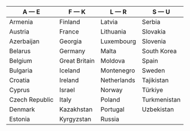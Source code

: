 | A — E | F — K | L — R | S — U |
| ----- | ----- | ----- | ----- |
| Armenia | Finland | Latvia | Serbia |
| Austria | France | Lithuania | Slovakia |
| Azerbaijan | Georgia | Luxembourg | Slovenia |
| Belarus | Germany | Malta | South Korea |
| Belgium | Great Britain | Moldova | Spain |
| Bulgaria | Iceland | Montenegro | Sweden |
| Croatia | Ireland | Netherlands | Tajikistan |
| Cyprus | Israel | Norway | Türkiye |
| Czech Republic | Italy | Poland | Turkmenistan |
| Denmark | Kazakhstan | Portugal | Uzbekistan |
| Estonia | Kyrgyzstan | Russia |   |

